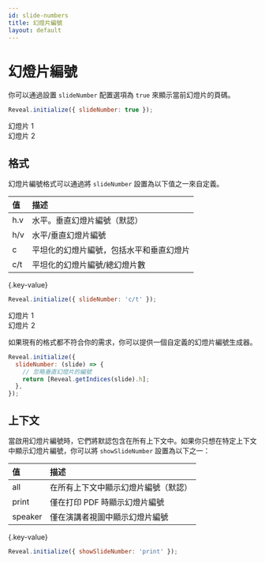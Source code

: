 ```yaml
---
id: slide-numbers
title: 幻燈片編號
layout: default
---
```


# 幻燈片編號

你可以通過設置 `slideNumber` 配置選項為 `true` 來顯示當前幻燈片的頁碼。

```js
Reveal.initialize({ slideNumber: true });
```

<div class="reveal reveal-example" data-config='{"slideNumber": true}'>
  <div class="slides">
    <section>幻燈片 1</section>
    <section>幻燈片 2</section>
  </div>
</div>

## 格式

幻燈片編號格式可以通過將 `slideNumber` 設置為以下值之一來自定義。

| 值  | 描述                                     |
| :-- | :--------------------------------------- |
| h.v | 水平。垂直幻燈片編號（默認）              |
| h/v | 水平/垂直幻燈片編號                      |
| c   | 平坦化的幻燈片編號，包括水平和垂直幻燈片 |
| c/t | 平坦化的幻燈片編號/總幻燈片數            |

{.key-value}

```js
Reveal.initialize({ slideNumber: 'c/t' });
```

<div class="reveal reveal-example" data-config='{"slideNumber": "c/t"}'>
  <div class="slides">
    <section>幻燈片 1</section>
    <section>幻燈片 2</section>
  </div>
</div>

如果現有的格式都不符合你的需求，你可以提供一個自定義的幻燈片編號生成器。

```js
Reveal.initialize({
  slideNumber: (slide) => {
    // 忽略垂直幻燈片的編號
    return [Reveal.getIndices(slide).h];
  },
});
```

## 上下文

當啟用幻燈片編號時，它們將默認包含在所有上下文中。如果你只想在特定上下文中顯示幻燈片編號，你可以將 `showSlideNumber` 設置為以下之一：

| 值      | 描述                                 |
| :------ | :----------------------------------- |
| all     | 在所有上下文中顯示幻燈片編號（默認） |
| print   | 僅在打印 PDF 時顯示幻燈片編號      |
| speaker | 僅在演講者視圖中顯示幻燈片編號       |

{.key-value}

```js
Reveal.initialize({ showSlideNumber: 'print' });
```
